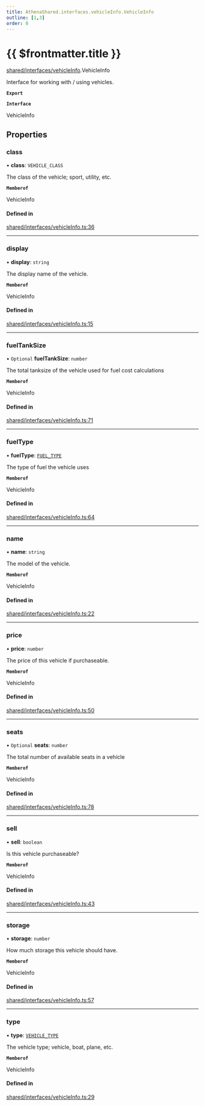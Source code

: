 ```yaml
---
title: AthenaShared.interfaces.vehicleInfo.VehicleInfo
outline: [1,3]
order: 0
---
```


# {{ $frontmatter.title }}


[shared/interfaces/vehicleInfo](../modules/shared_interfaces_vehicleInfo.md).VehicleInfo

Interface for working with / using vehicles.

**`Export`**

**`Interface`**

VehicleInfo

## Properties

### class

• **class**: `VEHICLE_CLASS`

The class of the vehicle; sport, utility, etc.

**`Memberof`**

VehicleInfo

#### Defined in

[shared/interfaces/vehicleInfo.ts:36](https://github.com/Stuyk/altv-athena/blob/2ba937d/src/core/shared/interfaces/vehicleInfo.ts#L36)

___

### display

• **display**: `string`

The display name of the vehicle.

**`Memberof`**

VehicleInfo

#### Defined in

[shared/interfaces/vehicleInfo.ts:15](https://github.com/Stuyk/altv-athena/blob/2ba937d/src/core/shared/interfaces/vehicleInfo.ts#L15)

___

### fuelTankSize

• `Optional` **fuelTankSize**: `number`

The total tanksize of the vehicle used for fuel cost calculations

**`Memberof`**

VehicleInfo

#### Defined in

[shared/interfaces/vehicleInfo.ts:71](https://github.com/Stuyk/altv-athena/blob/2ba937d/src/core/shared/interfaces/vehicleInfo.ts#L71)

___

### fuelType

• **fuelType**: [`FUEL_TYPE`](../enums/shared_enums_vehicleTypeFlags_FUEL_TYPE.md)

The type of fuel the vehicle uses

**`Memberof`**

VehicleInfo

#### Defined in

[shared/interfaces/vehicleInfo.ts:64](https://github.com/Stuyk/altv-athena/blob/2ba937d/src/core/shared/interfaces/vehicleInfo.ts#L64)

___

### name

• **name**: `string`

The model of the vehicle.

**`Memberof`**

VehicleInfo

#### Defined in

[shared/interfaces/vehicleInfo.ts:22](https://github.com/Stuyk/altv-athena/blob/2ba937d/src/core/shared/interfaces/vehicleInfo.ts#L22)

___

### price

• **price**: `number`

The price of this vehicle if purchaseable.

**`Memberof`**

VehicleInfo

#### Defined in

[shared/interfaces/vehicleInfo.ts:50](https://github.com/Stuyk/altv-athena/blob/2ba937d/src/core/shared/interfaces/vehicleInfo.ts#L50)

___

### seats

• `Optional` **seats**: `number`

The total number of available seats in a vehicle

**`Memberof`**

VehicleInfo

#### Defined in

[shared/interfaces/vehicleInfo.ts:78](https://github.com/Stuyk/altv-athena/blob/2ba937d/src/core/shared/interfaces/vehicleInfo.ts#L78)

___

### sell

• **sell**: `boolean`

Is this vehicle purchaseable?

**`Memberof`**

VehicleInfo

#### Defined in

[shared/interfaces/vehicleInfo.ts:43](https://github.com/Stuyk/altv-athena/blob/2ba937d/src/core/shared/interfaces/vehicleInfo.ts#L43)

___

### storage

• **storage**: `number`

How much storage this vehicle should have.

**`Memberof`**

VehicleInfo

#### Defined in

[shared/interfaces/vehicleInfo.ts:57](https://github.com/Stuyk/altv-athena/blob/2ba937d/src/core/shared/interfaces/vehicleInfo.ts#L57)

___

### type

• **type**: [`VEHICLE_TYPE`](../enums/shared_enums_vehicleTypeFlags_VEHICLE_TYPE.md)

The vehicle type; vehicle, boat, plane, etc.

**`Memberof`**

VehicleInfo

#### Defined in

[shared/interfaces/vehicleInfo.ts:29](https://github.com/Stuyk/altv-athena/blob/2ba937d/src/core/shared/interfaces/vehicleInfo.ts#L29)
